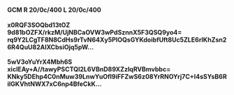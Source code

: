 #### GCM R 20/0c/400 L 20/0c/400
**x0RQF3SOQbd13tOZ**<br/>**9d81bOZFX/rkzM/UjNBCaOVW3wPdSznnX5F3QSQ9yo4=**<br/>**rq9Y2LCgTF8N8CdHs9rTvN64Xy5PIOQsGYKdoibfUft8Uc5ZLE6rlKhZsn26R4QuU82AlXCbsiOjq5pW...**<br/><br/>
**5wV3oYuYrX4Mbh6S**<br/>**xiclEAy+A//tawyPSCTQl2L6VBnD89XZzIqRVBmvbbc=**<br/>**KNky5DEhp4C0nMuw39LnwYuOfl9iFFZwS6z08YrRNOYrj7C+I4sSYsB6RilGKVhtNWX7xC6np4BfeCkK...**